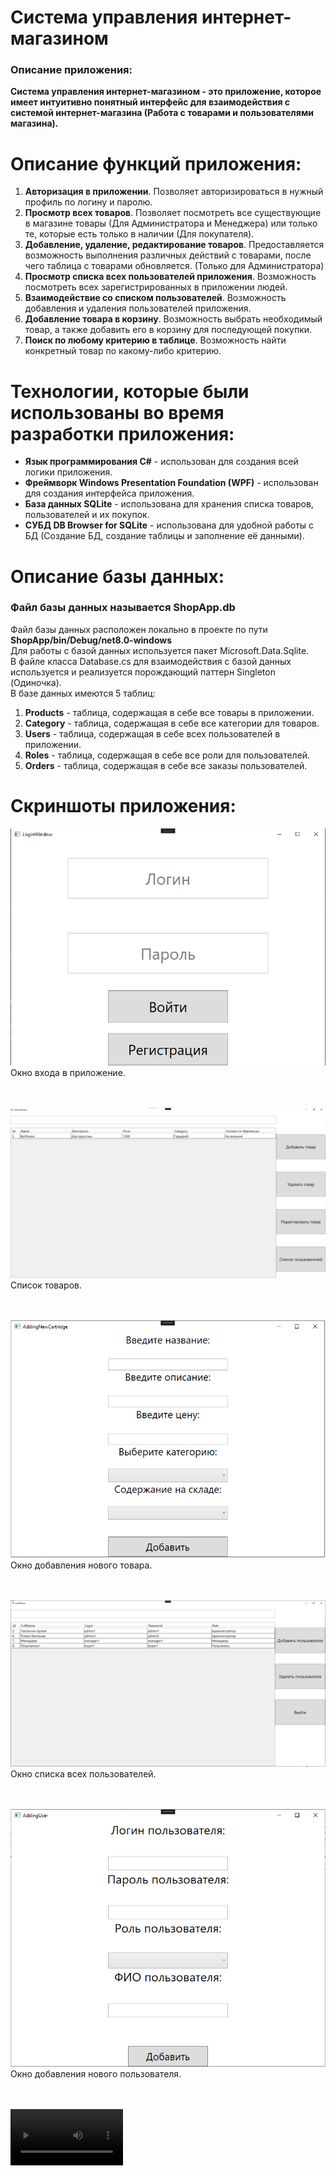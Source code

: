 # Система управления интернет-магазином
### Описание приложения:
**Система управления интернет-магазином - это приложение, которое имеет интуитивно понятный интерфейс для взаимодействия с системой интернет-магазина (Работа с товарами и пользователями магазина).**
 
# Описание функций приложения:
1. **Авторизация в приложении**.  Позволяет авторизироваться в нужный профиль по логину и паролю.
2. **Просмотр всех товаров**. Позволяет посмотреть все существующие в магазине товары (Для Администратора и Менеджера) или только те, которые есть только в наличии (Для покупателя).
3. **Добавление, удаление, редактирование товаров**. Предоставляется возможность выполнения различных действий с товарами, после чего таблица с товарами обновляется. (Только для Администратора)
4. **Просмотр списка всех пользователей приложения**. Возможность посмотреть всех зарегистрированных в приложении людей.
5. **Взаимодействие со списком пользователей**. Возможность добавления и удаления пользователей приложения.
6. **Добавление товара в корзину**. Возможность выбрать необходимый товар, а также добавить его в корзину для последующей покупки.
7. **Поиск по любому критерию в таблице**. Возможность найти конкретный товар по какому-либо критерию.

# Технологии, которые были использованы во время разработки приложения:
- **Язык программирования C#** - использован для создания всей логики приложения.
- **Фреймворк Windows Presentation Foundation (WPF)** - использован для создания интерфейса приложения.
- **База данных SQLite** - использована для хранения списка товаров, пользователей и их покупок.
- **СУБД DB Browser for SQLite** - использована для удобной работы с БД (Создание БД, создание таблицы и заполнение её данными).

# Описание базы данных:
### Файл базы данных называется ShopApp.db <br/>
Файл базы данных расположен локально в проекте по пути **ShopApp/bin/Debug/net8.0-windows** </br>
Для работы с базой данных используется пакет Microsoft.Data.Sqlite. <br/>
В файле класса Database.cs для взаимодействия с базой данных используется и реализуется порождающий паттерн Singleton (Одиночка). <br/>
В базе данных имеются 5 таблиц:
1. **Products** - таблица, содержащая в себе все товары в приложении.
2. **Category** - таблица, содержащая в себе все категории для товаров.
3. **Users** - таблица, содержащая в себе всех пользователей в приложении.
4. **Roles** - таблица, содержащая в себе все роли для пользователей.
5. **Orders** - таблица, содержащая в себе все заказы пользователей.

# Скриншоты приложения:
![Окно входа в приложение](https://github.com/Fealerok/ShopApp/blob/main/ScreensForRepository/1_LoginWindow.png)
</br>
Окно входа в приложение.
</br> </br> </br>

![Список товаров](https://github.com/Fealerok/ShopApp/blob/main/ScreensForRepository/2_AdminWindow(Products).png)
Список товаров.
</br> </br> </br>

![Окно добавления нового товара](https://github.com/Fealerok/ShopApp/blob/main/ScreensForRepository/3_AddingNewProduct.png)
<br/>Окно добавления нового товара.
</br> </br> </br>

![Окно списка всех пользователей](https://github.com/Fealerok/ShopApp/blob/main/ScreensForRepository/4_ListOfUsers.png)
<br/>Окно списка всех пользователей.
</br> </br> </br>

![Окно добавления нового пользователя](https://github.com/Fealerok/ShopApp/blob/main/ScreensForRepository/5_AddingNewUser.png)
Окно добавления нового пользователя.
</br> </br> </br>

<video src='https://github.com/Fealerok/ShopApp/blob/main/ScreensForRepository/ProjectVideo.mp4' width=180/>
